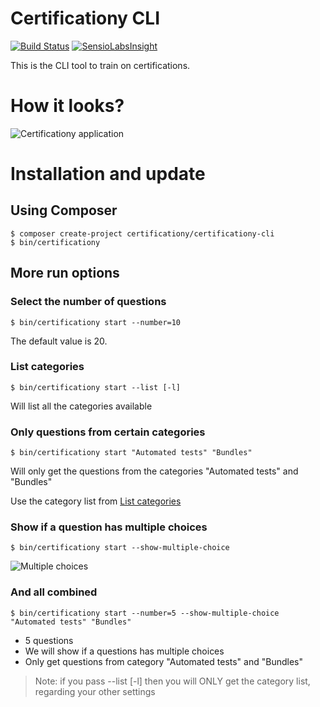Certificationy CLI
==================

[![Build Status](https://secure.travis-ci.org/certificationy/certificationy-cli.png?branch=master)](http://travis-ci.org/certificationy/certificationy-cli)
[![SensioLabsInsight](https://insight.sensiolabs.com/projects/cd3b6bc1-632e-491a-abfc-43edc390e1cc/mini.png)](https://insight.sensiolabs.com/projects/cd3b6bc1-632e-491a-abfc-43edc390e1cc)

This is the CLI tool to train on certifications.

# How it looks?

![Certificationy application](https://cloud.githubusercontent.com/assets/1247388/17698070/434e3944-63b9-11e6-80c6-91706dbbea50.png "Certificationy application")

# Installation and update

## Using Composer
```
$ composer create-project certificationy/certificationy-cli
$ bin/certificationy
```

## More run options

### Select the number of questions
```
$ bin/certificationy start --number=10
```

The default value is 20.

### List categories
```
$ bin/certificationy start --list [-l]
```

Will list all the categories available

### Only questions from certain categories
```
$ bin/certificationy start "Automated tests" "Bundles"
```

Will only get the questions from the categories "Automated tests" and "Bundles"

Use the category list from [List categories](#list-categories)

### Show if a question has multiple choices
```
$ bin/certificationy start --show-multiple-choice
```

![Multiple choices](https://cloud.githubusercontent.com/assets/795661/3308225/721b5324-f679-11e3-8d9d-62ba32cd8e32.png "Multiple choices")

### And all combined
```
$ bin/certificationy start --number=5 --show-multiple-choice "Automated tests" "Bundles"
```

* 5 questions
* We will show if a questions has multiple choices
* Only get questions from category "Automated tests" and "Bundles"

> Note: if you pass --list [-l] then you will ONLY get the category list, regarding your other settings
